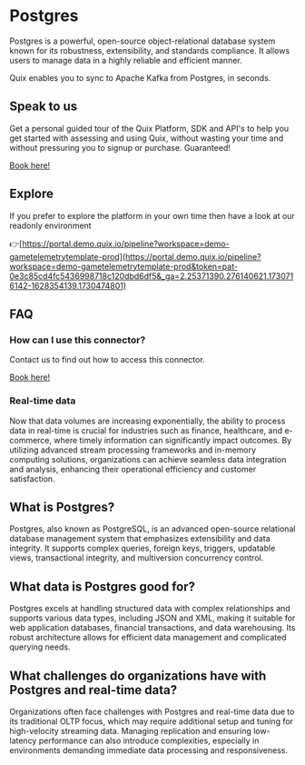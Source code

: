 <!-- START MARKDOWN -->
<!--[tech-name]-->
# Postgres

<!--[blurb-about-tech]-->
Postgres is a powerful, open-source object-relational database system known for its robustness, extensibility, and standards compliance. It allows users to manage data in a highly reliable and efficient manner.

Quix enables you to sync to Apache Kafka <span id="to_or_from">from</span> <span id="techname">Postgres</span>, in seconds.

## Speak to us

Get a personal guided tour of the Quix Platform, SDK and API's to help you get started with assessing and using Quix, without wasting your time and without pressuring you to signup or purchase. Guaranteed!

[Book here!](https://share.hsforms.com/1iW0TmZzKQMChk0lxd_tGiw4yjw2?__hstc=175542013.19c333c2ae8002be5fbc6a17a447e442.1730474801833.1730474801833.1730716142494.2&__hssc=175542013.2.1730716142494&__hsfp=3927774151)

## Explore

If you prefer to explore the platform in your own time then have a look at our readonly environment

👉[https://portal.demo.quix.io/pipeline?workspace=demo-gametelemetrytemplate-prod](https://portal.demo.quix.io/pipeline?workspace=demo-gametelemetrytemplate-prod&token=pat-0e3c85cd4fc5436998718c120dbd6df5&_ga=2.25371390.276140621.1730716142-1628354139.1730474801)

## FAQ 

### How can I use this connector?

Contact us to find out how to access this connector.

[Book here!](https://share.hsforms.com/1iW0TmZzKQMChk0lxd_tGiw4yjw2?__hstc=175542013.19c333c2ae8002be5fbc6a17a447e442.1730474801833.1730474801833.1730716142494.2&__hssc=175542013.2.1730716142494&__hsfp=3927774151)

### Real-time data

Now that data volumes are increasing exponentially, the ability to process data in real-time is crucial for industries such as finance, healthcare, and e-commerce, where timely information can significantly impact outcomes. By utilizing advanced stream processing frameworks and in-memory computing solutions, organizations can achieve seamless data integration and analysis, enhancing their operational efficiency and customer satisfaction.

## What is <span id="techname">Postgres</span>?

<!--[tech-seo-text]-->
Postgres, also known as PostgreSQL, is an advanced open-source relational database management system that emphasizes extensibility and data integrity. It supports complex queries, foreign keys, triggers, updatable views, transactional integrity, and multiversion concurrency control.

## What data is <span id="techname">Postgres</span> good for?

<!--[tech-seo-text]-->
Postgres excels at handling structured data with complex relationships and supports various data types, including JSON and XML, making it suitable for web application databases, financial transactions, and data warehousing. Its robust architecture allows for efficient data management and complicated querying needs.

## What challenges do organizations have with <span id="techname">Postgres</span> and real-time data?

<!--[tech-challenges-seo-text]-->
Organizations often face challenges with Postgres and real-time data due to its traditional OLTP focus, which may require additional setup and tuning for high-velocity streaming data. Managing replication and ensuring low-latency performance can also introduce complexities, especially in environments demanding immediate data processing and responsiveness.
<!-- END MARKDOWN -->